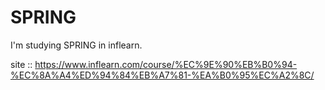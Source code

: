 # SPRING

I'm studying SPRING in inflearn.

site :: https://www.inflearn.com/course/%EC%9E%90%EB%B0%94-%EC%8A%A4%ED%94%84%EB%A7%81-%EA%B0%95%EC%A2%8C/
